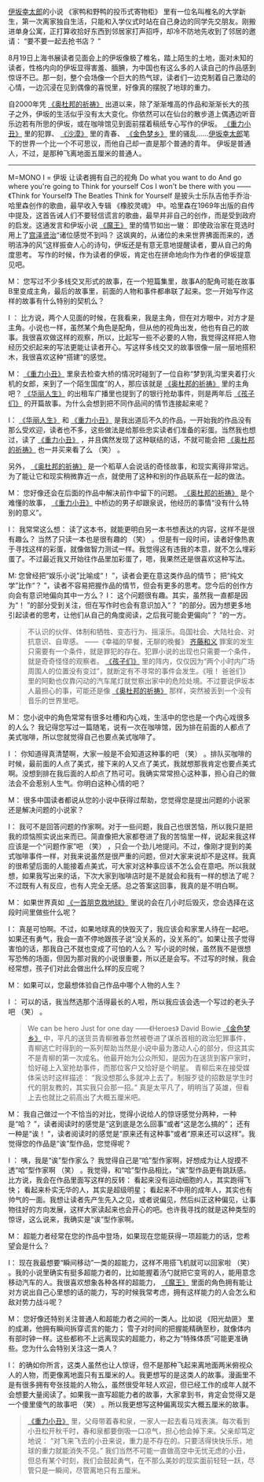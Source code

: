 [伊坂幸太郎](伊坂幸太郎.md)的小说 《家鸭和野鸭的投币式寄物柜》 里有一位名叫椎名的大学新生，第一次离家独自生活，只能和入学仪式时站在自己身边的同学先交朋友。刚搬进单身公寓，正打算收拾好东西到邻居家打声招呼，却冷不防地先收到了邻居的邀请： “要不要一起去抢书店？ ”

8月19日上海书展读者见面会上的伊坂像极了椎名，踏上陌生的土地，面对未知的读者，性格内向的伊坂显得害羞、腼腆，为中国也有这么多的人读自己的作品感到惊讶不已。那一刻，整个会场像一个巨大的热气球，读者们一边克制着自己激动的心情，一边沉浸在见到偶像的喜悦里，好像真的摆脱了地球的重力。

自2000年凭 [《奥杜邦的祈祷》](《奥杜邦的祈祷》.md) 出道以来，除了渐渐堆高的作品和渐渐长大的孩子之外，伊坂的生活似乎没有太大变化。你依然可以在仙台的散步道上偶遇边听音乐边若有所思的伊坂，或在咖啡馆见到面前摆着稿纸专心写作的伊坂。 [《重力小丑》](《重力小丑》.md) 里的犯罪、 [《沙漠》](《沙漠》.md) 里的青春、 [《金色梦乡》](《金色梦乡》.md) 里的骚乱……[伊坂幸太郎](伊坂幸太郎.md)笔下的世界一个比一个不可思议，而他自己却一直是那个普通的青年。
伊坂是普通人，不过，是那种飞离地面五厘米的普通人。

__________

M=MONO
I = 伊坂
让读者拥有自己的视角
Do what you want to do
And go where you're going to
Think for yourself
Cos I won't be there with you
——《Think for Yourself》 The Beatles
Think for Yourself 是披头士乐队吉他手乔治·哈里森创作的歌曲，最早收入专辑 《橡胶灵魂》 中。哈里森在1969年出版的自传中提及，这首告诫人们不要轻信谎言的歌曲，最早并非自己的创作，而是受到政府的启发。这通发言和伊坂小说 [《魔王》](《魔王》.md) 里的情节如出一辙： 即使政治家在竞选时用上了[宫泽贤治](宫泽贤治.md)“诸位感觉不到吗？ 这飒爽的，从诸位的未来世界拂面而来的，透明洁净的风”这样振奋人心的诗句，伊坂还是有意无意地提醒读者，要从自己的角度思考。
写作的时候，作为读者的伊坂，肯定也在拼命地向作为作者的伊坂提意见吧。

M： 您写过不少多线交叉形式的故事，在一个短篇集里，故事A的配角可能在故事B里变成主角，最后的故事里，前面的人物和事件都串联了起来。您一开始写作这样的故事有什么特别的契机么？

I ： 比方说，两个人见面的时候，在我看来，我是主角，但在对方眼中，对方才是主角。小说也一样，虽然某个角色是配角，但从他的视角出发，他也有自己的故事。我很喜欢做这样的观察，所以，比起写一些不必要的人物，我觉得这样把人物经历交织起来的写法更能让读者开心。写这样多线交叉的故事很像一层一层地搭积木，我很喜欢这种“搭建”的感觉。

M： [《重力小丑》](《重力小丑》.md) 里泉去检查大桥的情况时碰到了一位自称“梦到乳沟里夹着打火机的女郎，来到了一个陌生国度”的人，那应该就是 [《奥杜邦的祈祷》](《奥杜邦的祈祷》.md) 里的主角吧？ [《华丽人生》](《华丽人生》.md) 的出租车广播里也提到了的银行抢劫事件，则是两年后 [《孩子们》](《孩子们》.md) 的开篇故事。为什么会想到把不同作品间的情节连接起来呢？

I： [《华丽人生》](《华丽人生》.md) 和 [《重力小丑》](《重力小丑》.md) 是我出道后不久的作品，一开始我的作品没有那么受欢迎，读者也不多，这些做法是给那些忠实读者们准备的彩蛋。当然我也想过，读了 [《重力小丑》](《重力小丑》.md) ，并且偶然发现了这种联结的话，不就可能会把 [《奥杜邦的祈祷》](《奥杜邦的祈祷》.md) 也一并买来看了么 （笑） 。

另外， [《奥杜邦的祈祷》](《奥杜邦的祈祷》.md) 是一个稻草人会说话的奇怪故事，和现实离得非常远。为了能让它和现实稍微靠近一点，就使用了这种和别的作品联系在一起的做法。

M： 您好像还会在后面的作品中解决前作中留下的问题。 [《奥杜邦的祈祷》](《奥杜邦的祈祷》.md) 是个难懂的故事， [《重力小丑》](《重力小丑》.md) 中桥边的男子却跟泉说，他经历的事情“没有什么特别的意义”。

I： 我常常这么想： 读了这本书，就能更明白另一本书想表达的内容，这样不是很有趣么？ 当然了只读一本也是很有趣的 （笑） 。但是有一段时间，读者好像热衷于寻找这样的彩蛋，就像做智力测试一样。我觉得这有违我的本意，就不怎么埋彩蛋了。不过最近我又开始往作品里加彩蛋了，嗯，我果然还是很喜欢这种写法。

M:  您曾经把“娱乐小说”比喻成“！ ”，读者会更在意这类作品的情节； 把“纯文学”比作“？ ”，读者不容易把握作品的情节，但会有更多的思考。您今后的创作方向会有意识地偏向其中一方么？
I： 这个问题很有趣。其实，虽然我一直都是因为“！ ”的部分受到关注，但在写作时也会有意识加入“？ ”的部分。因为想更多地引起读者的思考，让他们从自己的角度阅读，之后我可能会更偏向“？ ”的一方。

> 不认识的伙伴、体制和牺牲、变态行为、摇滚乐。岛国社会、大陆社会、对抗意识、自卑感。
> ——《幸福的早餐，无聊的晚餐》 [齐藤和义](齐藤和义.md)
> 罪案的发生只需要有一个条件，就是罪犯的存在。犯罪小说的出现也只需要一个条件，就是奇奇怪怪的观察者。
> [《孩子们》](《孩子们》.md) 里的阵内，仅仅因为“两个小时内广场周围人的位置没有变过”，就断定有不寻常的事件会发生。《哦！ 爸爸们》 里的阿勳也仅靠闪动的汽车尾灯就觉察出家中的危险处境。不过要说伊坂本人最担心的事，可能还是像 [《奥杜邦的祈祷》](《奥杜邦的祈祷》.md) 那样，突然被丢到一个没有音乐的世界里吧。

M： 您小说中的角色常常有很多吐槽和内心戏，生活中的您也是一个内心戏很多的人么？ 我记得您写过一篇随笔，说有一次在咖啡馆，因为排在前面的人都点了美式咖啡，所以您就觉得自己也要点美式咖啡了。

I ： 你知道得真清楚啊，大家一般是不会知道这种事的吧 （笑） 。排队买咖啡的时候，最前面的人点了美式，接下来的人又点了美式，我就想那我肯定也要点美式啊。没想到排在我后面的人却点了热可可。我确实常常担心这种事，担心自己的做法会不会惹别人生气。你明白这种心情的吧？

M： 很多中国读者都说从您的小说中获得过帮助，您觉得您是提出问题的小说家还是解决问题的小说家？

I： 我可不是回答问题的作家啊。对于一些问题，我自己也很苦恼，所以我只是把我的烦恼照实说出来而已。简直像把大家都卷进了我的苦恼里一样，说起来我这样应该是一个“问题作家”吧 （笑） ，只会一个劲儿地提问。不过，像刚才提到的美式咖啡事件一样，对我来说虽然是很严重的问题，但对大家来说却不是这样。我真的很希望后面的人能接着点美式，可大家对这种事应该不怎么会在意吧。所以我就想，如果我写出来的话，下次大家到咖啡店时是不是就会和我有一样的想法了呢？ 不过既有人有反应，也有人完全无感。总之答案这回事，我真的是不明白啊。

M： 如果世界真如 [《一首朋克救地球》](《一首朋克救地球》.md) 里说的会在几小时后毁灭，您会选择在这段时间里做些什么呢？

I： 真是可怕啊。不过，如果地球真的快毁灭了，我应该会和家里人待在一起吧。如果还有勇气，我会一直不停地跟孩子说“没关系的，没关系的”。如果让孩子觉得害怕的话，那我自己不就也变成了可怕的人么？ 写小说的时候，虽然我不是很想写恐怖的场面，但因为那对我的小说很重要，所以还是会写。不过写的时候，我会经常想，孩子们对此会做出什么样的反应呢？

M： 如果可以，您最想体验自己作品中哪个人物的人生？

I ： 可以的话，我当然选那个活得最长的人啦，所以我应该会选一个写过的老头子吧 （笑） 。

> We can be hero
> Just for one day
> ——《Heroes》 David Bowie
> [《金色梦乡》](《金色梦乡》.md) 中，平凡的送货员青柳雅春忽然被卷进了谋杀首相的政治犯罪事件，青柳逃亡时得到的一系列帮助当然是小说中最为激动人心的部分，但这其实不是青柳的第一次成名。他最开始为公众所知，是因为在送货到客户家时，恰好碰上入室抢劫事件，而那位客户又恰好是个明星。
> 青柳后来在接受媒体采访时这样描述： “我没想那么多就冲上去了。制服歹徒的招数是学生时代的朋友教的，其实我只会那一招。”
> 真是太平凡了，明明当了英雄，但看上去也就比之前高出了大概五厘米吧。

M： 我自己做过一个不恰当的对比，觉得小说给人的惊讶感觉分两种，一种是“哈？ ”，读者阅读时的感觉是“这到底是怎么回事”或者“这是怎么搞的”； 还有一种是“诶！ ”，读者阅读时的感觉是“原来还有这种事”或者“原来还可以这样”。我觉得您的作品是“诶”型作品，您觉得呢？

I ： 咦，我是“诶”型作家么？ 我觉得自己是“哈”型作家啊，好想成为让人捉摸不透“哈”型作家啊 （笑） 。我觉得，和“哈”型作品相比，“诶”型作品更有跳跃感。比方说，我会在作品里面写这样的反转： 看起来没有运动细胞的人，其实跑得飞快； 看起来朴实无华的人，其实是超级明星； 看起来不中用的成年人，其实也有帅气的一面。我想让读者先产生先入之见，或者说偏见，然后纠正这种偏见，让事物往好的方向发展，这样大家读起来也会开心的吧。也许我寻找的就是这种类型的惊讶，这么说来，我确实是“诶”型作家啊。

M： 超能力者经常在您的作品中登场，如果现在您能获得一项超能力的话，您希望会是什么？

I： 现在我最想要“瞬间移动”一类的超能力，这样不用搭飞机就可以回家啦 （笑） 。我的小说里确实有挺多超能力者的，比如能握着汤勺就把它变弯的人，能用意念移动汽车的人。我很喜欢想象各种各样的超能力， [《魔王》](《魔王》.md) 里面的角色拥有能让对方说出自己心里想的话的能力，写的时候我常考虑，拥有这样能力的人会怎么和敌对势力战斗呢？

M： 您好像还特别关注普通人和超能力者之间的一类人。比如说 《阳光劫匪》 里的成濑，他拥有瞬间拆穿谎言的能力； 雪子对时间的把握能精确至秒，就像体内有部时钟一样。这些都称不上远离现实的超能力，称之为“特殊体质”可能更准确些。您为什么会特别关注这一类人？

I： 的确如你所言，这类人虽然也让人惊讶，但不是那种飞起来离地面两米俯视众人的人物，而更像离地面只有五厘米的人。我更想写的是这类人的故事。漫画里不是有很多拥有夸张技能的人物么，虽然很受年轻人欢迎，但已经工作的成年人就不会想要大量阅读了。如果我一直写超能力者的故事，大家拿到书，肯定会觉得又是一个傻里傻气的故事吧 （笑） 。所以我更想写这种偏离现实大概五厘米的故事。

> [《重力小丑》](《重力小丑》.md) 里，父母带着春和泉，一家人一起去看马戏表演。每次看到小丑松开秋千时，春和泉都要倒吸一口凉气，担心他会掉下来。父亲却笃定地说： “对飞来飞去的小丑来说，重力是不存在的。只要活得快快乐乐，地球的重力就能消失不见。”
> 我们当然不可能一直做高空中无忧无虑的小丑，但总有某个时刻，我们会鼓起勇气，在不那么美妙的现实面前轻轻一跃，尽管只是一瞬间，尽管离地只有五厘米。